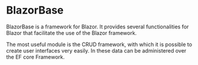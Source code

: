 # BlazorBase

BlazorBase is a framework for Blazor. It provides several functionalities for Blazor that facilitate the use of the Blazor framework. 

The most useful module is the CRUD framework, with which it is possible to create user interfaces very easily. In these data can be administered over the EF core Framework.